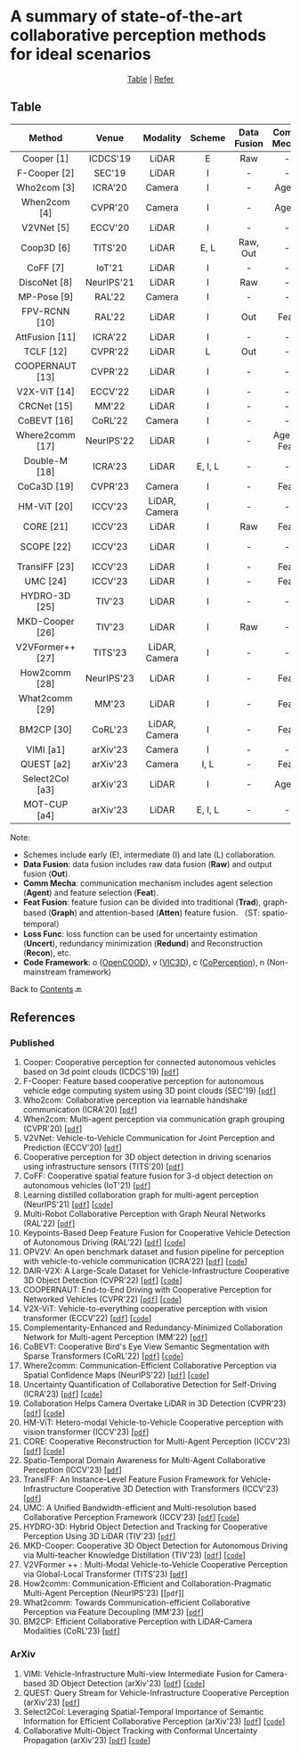 # A summary of state-of-the-art collaborative perception methods for ideal scenarios

<div align="center">
<p align="center">
<a href="#table">Table</a> |
<a href="#references">Refer</a> 
</p>
</div>

## Table
|    Method         |  Venue     |   Modality    |    Scheme    |    Data Fusion    |    Comm Mecha    |    Feat Fusion    |    Loss Func    |    Code                                                            |
|:-----------------:|:----------:|:-------------:|:------------:|:-----------------:|:----------------:|:-----------------:|:---------------:|:------------------------------------------------------------------:|
| Cooper [1]        | ICDCS'19   | LiDAR         | E            | Raw               | -                | -                 | -               | -                                                                  |
| F-Cooper [2]      | SEC'19     | LiDAR         | I            | -                 | -                | Trad              | -               | [Linkn](https://github.com/Aug583/F-COOPER)                         |
| Who2com [3]       | ICRA'20    | Camera        | I            | -                 | Agent            | Trad              | -               | -                                                                  |
| When2com [4]      | CVPR'20    | Camera        | I            | -                 | Agent            | Trad              | -               | [Linkn](https://github.com/GT-RIPL/MultiAgentPerception)            |
| V2VNet [5]        | ECCV'20    | LiDAR         | I            | -                 | -                | Graph             | -               | -                                                                  |
| Coop3D [6]        | TITS'20    | LiDAR         | E, L         | Raw, Out          | -                | -                 | -               | [Linkn](https://github.com/eduardohenriquearnold/coop-3dod-infra)   |
| CoFF [7]          | IoT'21     | LiDAR         | I            | -                 | -                | Trad              | -               | -                                                                  |
| DiscoNet [8]      | NeurIPS'21 | LiDAR         | I            | Raw               | -                | Graph             | -               | [Linkc](https://github.com/ai4ce/DiscoNet)                        |
| MP-Pose [9]       | RAL'22     | Camera        | I            | -                 | -                | Graph             | -               | -                                                                  |
| FPV-RCNN [10]     | RAL'22     | LiDAR         | I            | Out               | Feat             | Trad              | -               | [Linkn](https://github.com/YuanYunshuang/FPV_RCNN)                  |
| AttFusion [11]    | ICRA'22    | LiDAR         | I            | -                 | -                | Atten             | -               | [Linko](https://github.com/DerrickXuNu/OpenCOOD)                 |
| TCLF [12]         | CVPR'22    | LiDAR         | L            | Out               | -                | -                 | -               | [Linkv](https://github.com/AIR-THU/DAIR-V2X)                        |
| COOPERNAUT [13]   | CVPR'22    | LiDAR         | I            | -                 | -                | Atten             | -               | [Linkn](https://github.com/UT-Austin-RPL/Coopernaut)                |
| V2X-ViT [14]      | ECCV'22    | LiDAR         | I            | -                 | -                | Atten             | -               | [Linko](https://github.com/DerrickXuNu/v2x-vit)                     |
| CRCNet [15]       | MM'22      | LiDAR         | I            | -                 | -                | Atten             | Redund          | -                                                                  |
| CoBEVT [16]       | CoRL'22    | Camera        | I            | -                 | -                | Atten             | -               | [Linko](https://github.com/DerrickXuNu/CoBEVT)                      |
| Where2comm [17]   | NeurIPS'22 | LiDAR         | I            | -                 | Agent, Feat      | Atten             | -               | [Linko](https://github.com/MediaBrain-SJTU/Where2comm)              |
| Double-M [18]     | ICRA'23    | LiDAR         | E, I, L      | -                 | -                | -                 | Uncert          | [Linkc](https://github.com/coperception/double-m-quantification)    |
| CoCa3D [19]       | CVPR'23    | Camera        | I            | -                 | Feat             | Trad              | -               | [Linko](https://github.com/MediaBrain-SJTU/CoCa3D)                  |
| HM-ViT [20]       | ICCV'23    | LiDAR, Camera | I            | -                 | -                | Atten             | -               | [Linko](https://github.com/XHwind/HM-ViT)                           |
| CORE [21]         | ICCV'23    | LiDAR         | I            | Raw               | Feat             | Atten             | Recon           | [Linko](https://github.com/zllxot/CORE)                             |
| SCOPE [22]        | ICCV'23    | LiDAR         | I            | -                 | -                | Atten (ST)   | -               | -                                                          |
| TransIFF [23]        | ICCV'23    | LiDAR         | I            | -                 | Feat                | Atten    | -               | -       
| UMC [24]        | ICCV'23    | LiDAR         | I            | -                 | Feat                |Graph   | -               | [Linkc](https://github.com/ispc-lab/UMC)                                                         |
| HYDRO-3D [25]        | TIV'23    | LiDAR         | I         | -                 | -                |Atten (ST)             | -              |    - |
| MKD-Cooper [26]        | TIV'23    | LiDAR         | I         | Raw                 | -                |Atten             | -              |    [Linko](https://github.com/EricLee523/MKD-Cooper)|
| V2VFormer++ [27]        | TITS'23    | LiDAR, Camera         | I         | -              | -                |Atten             | -              |    -          |
| How2comm [28]        | NeurIPS'23    | LiDAR          | I         | -              | Feat                |Atten (ST)            | -              |    -          |
| What2comm [29]        | MM'23    | LiDAR          | I         | -              | Feat                |Atten (ST)            | -              |    -          |
| BM2CP [30]        | CoRL'23    | LiDAR, Camera          | I         | -              | Feat                |Atten            | -              |    -          |
| VIMI [a1]         | arXiv'23   | Camera        | I            | -                 | -                | Atten             | -               | [Linkv](https://github.com/bosszhe/vimi)                            |
| QUEST [a2]        | arXiv'23    | Camera         | I, L            | -                 | Feat                |Atten   | -               |         -        |
| Select2Col [a3]        | arXiv'23    | LiDAR         | I           | -                 | Agent                |Atten (ST)   | -               | [Linko](https://github.com/huangqzj/select2col)  |
| MOT-CUP [a4]        | arXiv'23    | LiDAR         | E, I, L     | -                 | -                |-             | Uncert             |      [Linkc](https://github.com/susanbao/mot_cup)    |


Note:
- Schemes include early (E), intermediate (I) and late (L) collaboration.
- **Data Fusion**: data fusion includes raw data fusion (**Raw**) and output fusion (**Out**).
- **Comm Mecha**: communication mechanism includes agent selection (**Agent**) and feature selection (**Feat**).
- **Feat Fusion**: feature fusion can be divided into traditional (**Trad**), graph-based (**Graph**) and attention-based (**Atten**) feature fusion. （ST: spatio-temporal）
- **Loss Func**: loss function can be used for uncertainty estimation (**Uncert**), redundancy minimization (**Redund**) and Reconstruction (**Recon**), etc.
- **Code Framework**: o ([OpenCOOD](https://github.com/DerrickXuNu/OpenCOOD)), v ([VIC3D](https://github.com/AIR-THU/DAIR-V2X)), c ([CoPerception](https://github.com/coperception/coperception)), n (Non-mainstream framework)

Back to [Contents](README.md) 🔙 

## References
### Published
1. Cooper: Cooperative perception for connected autonomous vehicles based on 3d point clouds (ICDCS'19) [[`pdf`](https://arxiv.org/abs/1905.05265)] 
2. F-Cooper: Feature based cooperative perception for autonomous vehicle edge computing system using 3D point clouds (SEC'19) [[`pdf`](https://arxiv.org/abs/1909.06459)] 
3. Who2com: Collaborative perception via learnable handshake communication (ICRA'20) [[`pdf`](https://arxiv.org/abs/2003.09575)]
4. When2com: Multi-agent perception via communication graph grouping (CVPR'20) [[`pdf`](https://arxiv.org/abs/2006.00176)]
5. V2VNet: Vehicle-to-Vehicle Communication for Joint Perception and Prediction (ECCV'20) [[`pdf`](https://arxiv.org/abs/2008.07519)]
6. Cooperative perception for 3D object detection in driving scenarios using infrastructure sensors (TITS'20) [[`pdf`](https://arxiv.org/abs/1912.12147)]
7. CoFF: Cooperative spatial feature fusion for 3-d object detection on autonomous vehicles (IoT'21) [[`pdf`](https://arxiv.org/abs/2009.11975)]
8. Learning distilled collaboration graph for multi-agent perception (NeurIPS'21) [[`pdf`](https://arxiv.org/abs/2111.00643)] [[`code`](https://github.com/ai4ce/DiscoNet)]
9. Multi-Robot Collaborative Perception with Graph Neural Networks (RAL'22) [[`pdf`](https://arxiv.org/abs/2201.01760)]
10. Keypoints-Based Deep Feature Fusion for Cooperative Vehicle Detection of Autonomous Driving (RAL'22) [[`pdf`](https://arxiv.org/abs/2109.11615)] [[`code`](https://github.com/YuanYunshuang/FPV_RCNN)]
11. OPV2V: An open benchmark dataset and fusion pipeline for perception with vehicle-to-vehicle communication (ICRA'22) [[`pdf`](https://arxiv.org/abs/2109.07644)] [[`code`](https://github.com/DerrickXuNu/OpenCOOD)]
12. DAIR-V2X: A Large-Scale Dataset for Vehicle-Infrastructure Cooperative 3D Object Detection (CVPR'22) [[`pdf`](https://arxiv.org/abs/2204.05575)] [[`code`](https://github.com/AIR-THU/DAIR-V2X)]
13. COOPERNAUT: End-to-End Driving with Cooperative Perception for Networked Vehicles (CVPR'22) [[`pdf`](https://arxiv.org/abs/2205.02222)] [[`code`](https://github.com/UT-Austin-RPL/Coopernaut)]
14. V2X-ViT: Vehicle-to-everything cooperative perception with vision transformer (ECCV'22) [[`pdf`](https://arxiv.org/abs/2203.10638)] [[`code`]()]
15. Complementarity-Enhanced and Redundancy-Minimized Collaboration Network for Multi-agent Perception (MM'22) [[`pdf`](https://dl.acm.org/doi/abs/10.1145/3503161.3548197)]
16. CoBEVT: Cooperative Bird's Eye View Semantic Segmentation with Sparse Transformers (CoRL'22) [[`pdf`](https://arxiv.org/abs/2207.02202)] [[`code`](https://github.com/DerrickXuNu/v2x-vit)]
17. Where2comm: Communication-Efficient Collaborative Perception via Spatial Confidence Maps (NeurIPS'22) [[`pdf`](https://arxiv.org/abs/2209.12836)] [[`code`](https://github.com/MediaBrain-SJTU/Where2comm)]
18. Uncertainty Quantification of Collaborative Detection for Self-Driving (ICRA'23) [[`pdf`](https://arxiv.org/abs/2209.08162)] [[`code`](https://github.com/coperception/double-m-quantification)]
19. Collaboration Helps Camera Overtake LiDAR in 3D Detection (CVPR'23) [[`pdf`](https://arxiv.org/abs/2303.13560)] [[`code`](https://github.com/MediaBrain-SJTU/CoCa3D)]
20. HM-ViT: Hetero-modal Vehicle-to-Vehicle Cooperative perception with vision transformer (ICCV'23) [[`pdf`](https://arxiv.org/abs/2304.10628)]
21. CORE: Cooperative Reconstruction for Multi-Agent Perception (ICCV'23) [[`pdf`](https://arxiv.org/abs/2307.11514)] [[`code`](https://github.com/zllxot/CORE)]
22. Spatio-Temporal Domain Awareness for Multi-Agent Collaborative Perception (ICCV'23) [[`pdf`](https://arxiv.org/abs/2307.13929)]
23. TransIFF: An Instance-Level Feature Fusion Framework for Vehicle-Infrastructure Cooperative 3D Detection with Transformers (ICCV'23) [[`pdf`](https://openaccess.thecvf.com/content/ICCV2023/papers/Chen_TransIFF_An_Instance-Level_Feature_Fusion_Framework_for_Vehicle-Infrastructure_Cooperative_3D_ICCV_2023_paper.pdf)]
24. UMC: A Unified Bandwidth-efficient and Multi-resolution based Collaborative Perception Framework (ICCV'23) [[`pdf`](https://arxiv.org/abs/2303.12400)] [[`code`](https://github.com/ispc-lab/UMC)]
25. HYDRO-3D: Hybrid Object Detection and Tracking for Cooperative Perception Using 3D LiDAR (TIV'23) [[`pdf`](https://ieeexplore.ieee.org/abstract/document/10148929)]
26. MKD-Cooper: Cooperative 3D Object Detection for Autonomous Driving via Multi-teacher Knowledge Distillation (TIV'23) [[`pdf`](https://ieeexplore.ieee.org/abstract/document/10236578)] [[`code`](https://github.com/EricLee523/MKD-Cooper)]
27. V2VFormer ++ : Multi-Modal Vehicle-to-Vehicle Cooperative Perception via Global-Local Transformer (TITS'23) [[`pdf`](https://ieeexplore.ieee.org/document/10265751/)]
28. How2comm: Communication-Efficient and Collaboration-Pragmatic Multi-Agent Perception (NeurIPS'23) [[`pdf`]]
29. What2comm: Towards Communication-efficient Collaborative Perception via Feature Decoupling (MM'23) [[`pdf`](https://dl.acm.org/doi/10.1145/3581783.3611699)]
30. BM2CP: Efficient Collaborative Perception with LiDAR-Camera Modalities (CoRL'23) [[`pdf`](https://openreview.net/forum?id=uJqxFjF1xWp)]

### ArXiv
1. VIMI: Vehicle-Infrastructure Multi-view Intermediate Fusion for Camera-based 3D Object Detection (arXiv'23) [[`pdf`](https://arxiv.org/abs/2303.10975)] [[`code`](https://github.com/bosszhe/vimi)]
2. QUEST: Query Stream for Vehicle-Infrastructure Cooperative Perception (arXiv'23) [[`pdf`](https://arxiv.org/abs/2308.01804)] 
3. Select2Col: Leveraging Spatial-Temporal Importance of Semantic Information for Efficient Collaborative Perception (arXiv'23) [[`pdf`](https://arxiv.org/abs/2307.16517)] [[`code`](https://github.com/huangqzj/select2col)]
4. Collaborative Multi-Object Tracking with Conformal Uncertainty Propagation (arXiv'23) [[`pdf`](https://arxiv.org/abs/2303.14346)] [[`code`](https://github.com/susanbao/mot_cup)]


  
